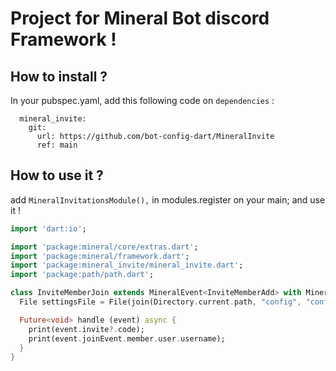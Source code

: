 # Project for Mineral Bot discord Framework !

## How to install ?

In your pubspec.yaml, add this following code on `dependencies` :

```
  mineral_invite:
    git:
      url: https://github.com/bot-config-dart/MineralInvite
      ref: main
```

## How to use it ?


add `MineralInvitationsModule(),` in modules.register on your main; and use it !

```dart
import 'dart:io';

import 'package:mineral/core/extras.dart';
import 'package:mineral/framework.dart';
import 'package:mineral_invite/mineral_invite.dart';
import 'package:path/path.dart';

class InviteMemberJoin extends MineralEvent<InviteMemberAdd> with MineralContext {
  File settingsFile = File(join(Directory.current.path, "config", "config.yml"));

  Future<void> handle (event) async {
    print(event.invite?.code);
    print(event.joinEvent.member.user.username);
  }
}
```

